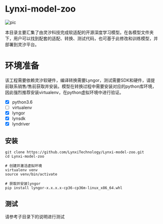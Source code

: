 # Lynxi-model-zoo

![pic](https://user-images.githubusercontent.com/102273123/160040336-05dab1eb-088f-4204-ba8d-352818c6b5c4.png)

本目录主要汇集了由灵汐科技完成软适配的开源深度学习模型。在各模型文件夹下，用户可以找到配套的适配、转换、测试代码，也可基于此修改和训练模型，并部署到灵汐平台。

# 环境准备

该工程需要依赖灵汐软硬件，编译转换需要Lyngor，测试需要SDK和硬件，请提前联系销售/售前获取并安装。模型在转换过程中需要安装对应的python库环境，因此强烈推荐安装virtualenv，在python虚拟环境中进行验证。
- [x] python3.6
- [ ] virtualenv
- [x] lyngor
- [x] lynsdk
- [x] lyndriver

## 安装

``` shell
git clone https://github.com/LynxiTechnology/Lynxi-model-zoo.git
cd Lynxi-model-zoo

# 创建并激活虚拟环境
virtualenv venv
source venv/bin/activate

# 获取并安装lyngor
pip install lyngor-x.x.x.x-cp36-cp36m-linux_x86_64.whl
```

## 测试

请参考子目录下的说明进行测试